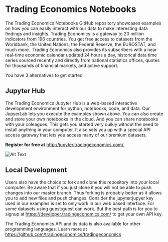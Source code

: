 # Trading Economics Notebooks

The Trading Economics Notebooks GitHub repository showcases examples on how you can easily interact with our data to make interesting data findings and insights. 
Trading Economics is a gateway to 20 million indicators from 196 countries. You get free access to datasets from the Worldbank, the United Nations, the Federal Reserve, the EUROSTAT, and much more.  Trading Economics also provides its subscribers with a near real-time economic calendar updated 24 hours a day, historical data time series sourced recently and directly from national statistics offices, quotes for thousands of financial markets, and active support. 


You have 3 alternatives to get started


## Jupyter Hub

The Trading Economics Jupyter Hub is a web-based interactive development environment for python, notebooks, code, and data. Our JupyerLab lets you execute the examples shown above. You can also create and store your own notebooks in the cloud. And you can share notebooks with your coleagues. This gets you started very quikly without the need to install anything in your computer. It also sets you up with a special API access gateway that lets you access many of our premium datasets.

**Register for free at** http://jupyter.tradingeconomics.com/, 

![Alt Text](https://i0.wp.com/neptune.ai/wp-content/uploads/jupyter-dash.gif)

## Local Development

Users also have the choice to fork and clone this repository into your local computer. Be aware that if you just clone it you will not be able to push changes into our master branch. Thus forking is probably better as it allows you to add new files and push changes. Consider the jupyter:jupyer key used in our examples is set to only work in our web based interface. For some datasets using guest:guest can work. But the best path is for you to signup at https://developer.tradingeconomics.com/ to get your own API key.


The Trading Economics API and its data is also available for other programming languages. 
Learn more at https://github.com/tradingeconomics/tradingeconomics 


